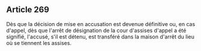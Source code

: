 Article 269
----
Dès que la décision de mise en accusation est devenue définitive ou, en cas
d'appel, dès que l'arrêt de désignation de la cour d'assises d'appel a été
signifié, l'accusé, s'il est détenu, est transféré dans la maison d'arrêt du
lieu où se tiennent les assises.
